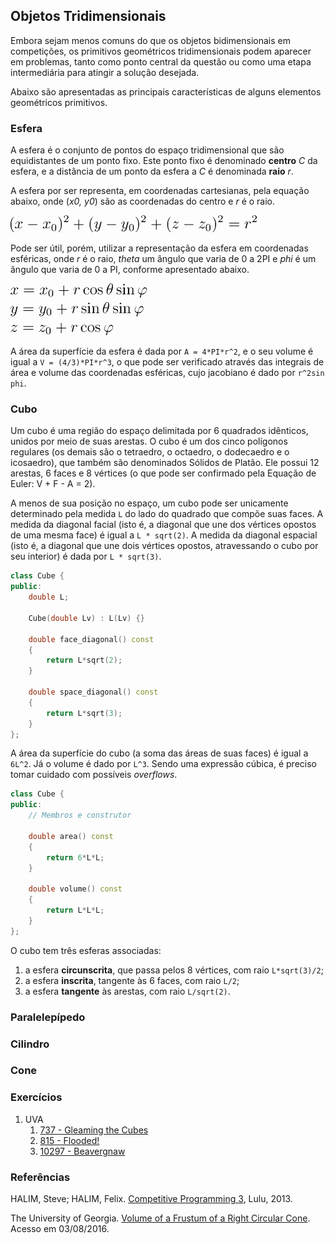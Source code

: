 Objetos Tridimensionais
-----------------------

Embora sejam menos comuns do que os objetos bidimensionais em competições, os
primitivos geométricos tridimensionais podem aparecer em problemas, tanto
como ponto central da questão ou como uma etapa intermediária para atingir 
a solução desejada.

Abaixo são apresentadas as principais características de alguns elementos
geométricos primitivos.

### Esfera

A esfera é o conjunto de pontos do espaço tridimensional que são equidistantes
de um ponto fixo. Este ponto fixo é denominado **centro** _C_ da esfera, e a
distância de um ponto da esfera a _C_ é denominada **raio** _r_.

A esfera por ser representa, em coordenadas cartesianas, pela equação abaixo,
onde (_x0, y0_) são as coordenadas do centro e _r_ é o raio.

![Esfera em coordenadas cartesianas](esfera_cartesiana.png)

Pode ser útil, porém, utilizar a representação da esfera em coordenadas
esféricas, onde _r_ é o raio, _theta_ um ângulo que varia de 0 a 2PI e 
_phi_ é um ângulo que varia de 0 a PI, conforme apresentado abaixo.

![Esfera em coordenadas esféricas](esfera_esfericas.png)

A área da superfície da esfera é dada por `A = 4*PI*r^2`, e o seu volume é
igual a `V = (4/3)*PI*r^3`, o que pode ser verificado através das integrais de
área e volume das coordenadas esféricas, cujo jacobiano é dado por 
`r^2sin phi`.

### Cubo

Um cubo é uma região do espaço delimitada por 6 quadrados idênticos, unidos
por meio de suas arestas. O cubo é um dos cinco polígonos regulares (os demais
são o tetraedro, o octaedro, o dodecaedro e o icosaedro), que também são
denominados Sólidos de Platão. Ele possui 12 arestas, 6 faces e 8 vértices
(o que pode ser confirmado pela Equação de Euler: V + F - A = 2).

A menos de sua posição no espaço, um cubo pode ser unicamente determinado pela
medida `L` do lado do quadrado que compõe suas faces. A medida da diagonal facial
(isto é, a diagonal que une dos vértices opostos de uma mesma face) é igual
a `L * sqrt(2)`.
A medida da diagonal espacial (isto é, a diagonal que une dois vértices opostos,
atravessando o cubo por seu interior) é dada por `L * sqrt(3)`.
```C++
class Cube {
public:
    double L;

    Cube(double Lv) : L(Lv) {}

    double face_diagonal() const
    {
        return L*sqrt(2);
    }

    double space_diagonal() const
    {
        return L*sqrt(3);
    }
};
```

A área da superfície do cubo (a soma das áreas de suas faces) é igual a
`6L^2`. Já o volume é dado por `L^3`. Sendo uma expressão cúbica, é preciso
tomar cuidado com possíveis _overflows_.
```C++
class Cube {
public:
    // Membros e construtor

    double area() const
    {
        return 6*L*L;
    }

    double volume() const
    {
        return L*L*L;
    }
};
```

O cubo tem três esferas associadas:

1. a esfera **circunscrita**, que passa pelos 8 vértices, com raio `L*sqrt(3)/2`;
1. a esfera **inscrita**, tangente às 6 faces, com raio `L/2`;
1. a esfera **tangente** às arestas, com raio `L/sqrt(2)`.

### Paralelepípedo

### Cilindro

<!--- cilindro área/volume, esfera -->

### Cone

<!--- cone areá/volume -->
<!--- frustum areá/volume -->

### Exercícios

<!--- 737 - Interseção de cubos -->
<!--- 815 - Volume de paralelepípedos -->
<!--- 10297 - Volume de cones, cilindros e frustrum -->
1. UVA
    1. [737 - Gleaming the Cubes](https://uva.onlinejudge.org/index.php?option=com_onlinejudge&Itemid=8&page=show_problem&category=24&problem=678&mosmsg=Submission+received+with+ID+17776075)
    1. [815 - Flooded!](https://uva.onlinejudge.org/index.php?option=com_onlinejudge&Itemid=8&page=show_problem&category=24&problem=756&mosmsg=Submission+received+with+ID+17791949)
    1. [10297 - Beavergnaw](https://uva.onlinejudge.org/index.php?option=com_onlinejudge&Itemid=8&page=show_problem&category=24&problem=1238&mosmsg=Submission+received+with+ID+17771134)

### Referências

HALIM, Steve; HALIM, Felix. [Competitive Programming 3](http://cpbook.net/), Lulu, 2013.

The University of Georgia. [Volume of a Frustum of a Right Circular Cone](http://jwilson.coe.uga.edu/emt725/Frustum/Frustum.cone.html). Acesso em 03/08/2016.
